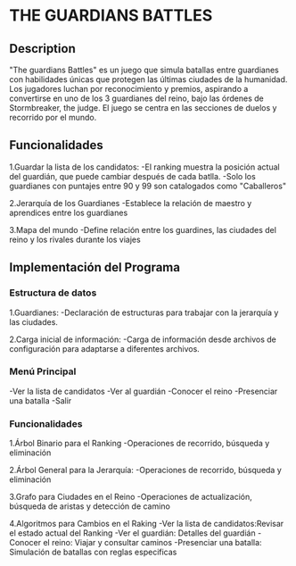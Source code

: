 # THE GUARDIANS BATTLES

## Description

"The guardians Battles" es un juego que simula batallas entre guardianes con habilidades únicas que protegen las últimas ciudades de la humanidad. Los jugadores luchan por reconocimiento y premios, aspirando a convertirse en uno de los 3 guardianes del reino, bajo las órdenes de Stormbreaker, the judge. El juego se centra en las secciones de duelos y recorrido por el mundo.

## Funcionalidades

1.Guardar la lista de los candidatos:
  -El ranking muestra la posición actual del guardián, que puede cambiar después de cada batlla.
  -Solo los guardianes con puntajes entre 90 y 99 son catalogados como "Caballeros"

2.Jerarquía de los Guardianes
  -Establece la relación de maestro y aprendices entre los guardianes

3.Mapa del mundo
  -Define relación entre los guardines, las ciudades del reino y los rivales durante los viajes

## Implementación del Programa

### Estructura de datos

1.Guardianes:
  -Declaración de estructuras para trabajar con la jerarquía y las ciudades.

2.Carga inicial de información:
  -Carga de información desde archivos de configuración para adaptarse a diferentes archivos.

### Menú Principal

  -Ver la lista de candidatos
  -Ver al guardián
  -Conocer el reino
  -Presenciar una batalla
  -Salir

### Funcionalidades

1.Árbol Binario para el Ranking 
  -Operaciones de recorrido, búsqueda y eliminación

2.Árbol General para la Jerarquía:
  -Operaciones de recorrido, búsqueda y eliminación

3.Grafo para Ciudades en el Reino
  -Operaciones de actualización, búsqueda de aristas y detección de camino

4.Algoritmos para Cambios en el Raking
  -Ver la lista de candidatos:Revisar el estado actual del Ranking
  -Ver el guardián: Detalles del guardián
  -Conocer el reino: Viajar y consultar caminos
  -Presenciar una batalla: Simulación de batallas con reglas especificas
